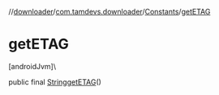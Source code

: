 //[downloader](../../../index.md)/[com.tamdevs.downloader](../index.md)/[Constants](index.md)/[getETAG](get-e-t-a-g.md)

# getETAG

[androidJvm]\

public final [String](https://developer.android.com/reference/kotlin/java/lang/String.html)[getETAG](get-e-t-a-g.md)()
